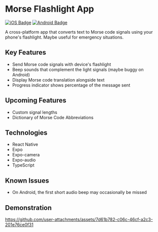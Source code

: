 # Morse Flashlight App

[![iOS Badge](https://img.shields.io/badge/iOS-000000?style=for-the-badge&logo=apple&logoColor=white)](https://www.apple.com/app-store/)
[![Android Badge](https://img.shields.io/badge/Android-3DDC84?style=for-the-badge&logo=android&logoColor=white)](https://play.google.com/store/)

A cross-platform app that converts text to Morse code signals using your phone's flashlight. Maybe useful for emergency situations.

## Key Features
- Send Morse code signals with device's flashlight
- Beep sounds that complement the light signals (maybe buggy on Android)
- Display Morse code translation alongside text
- Progress indicator shows percentage of the message sent

## Upcoming Features
- Custom signal lengths
- Dictionary of Morse Code Abbreviations

## Technologies
- React Native
- Expo
- Expo-camera
- Expo-audio
- TypeScript

## Known Issues
- On Android, the first short audio beep may occasionally be missed

## Demonstration
https://github.com/user-attachments/assets/7d61b782-c06c-46cf-a2c3-201e76ce0f31


